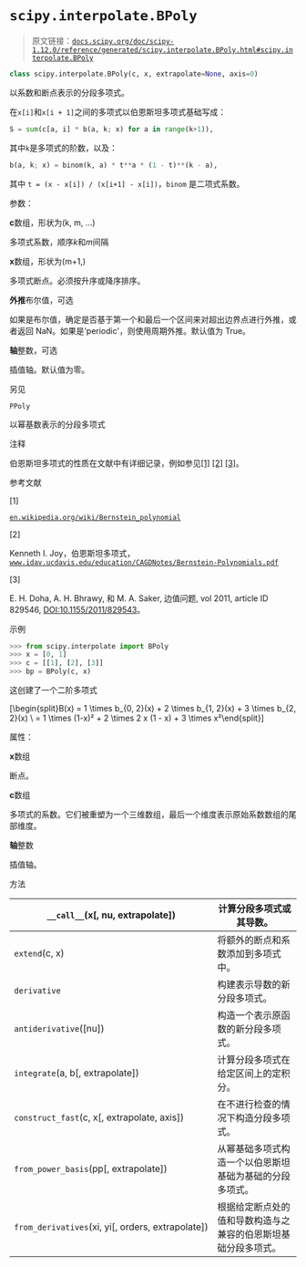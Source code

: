 # `scipy.interpolate.BPoly`

> 原文链接：[`docs.scipy.org/doc/scipy-1.12.0/reference/generated/scipy.interpolate.BPoly.html#scipy.interpolate.BPoly`](https://docs.scipy.org/doc/scipy-1.12.0/reference/generated/scipy.interpolate.BPoly.html#scipy.interpolate.BPoly)

```py
class scipy.interpolate.BPoly(c, x, extrapolate=None, axis=0)
```

以系数和断点表示的分段多项式。

在`x[i]`和`x[i + 1]`之间的多项式以伯恩斯坦多项式基础写成：

```py
S = sum(c[a, i] * b(a, k; x) for a in range(k+1)), 
```

其中`k`是多项式的阶数，以及：

```py
b(a, k; x) = binom(k, a) * t**a * (1 - t)**(k - a), 
```

其中 `t = (x - x[i]) / (x[i+1] - x[i])`，`binom` 是二项式系数。

参数：

**c**数组，形状为(k, m, ...)

多项式系数，顺序*k*和*m*间隔

**x**数组，形状为(m+1,)

多项式断点。必须按升序或降序排序。

**外推**布尔值，可选

如果是布尔值，确定是否基于第一个和最后一个区间来对超出边界点进行外推，或者返回 NaN。如果是'periodic'，则使用周期外推。默认值为 True。

**轴**整数，可选

插值轴。默认值为零。

另见

`PPoly`

以幂基数表示的分段多项式

注释

伯恩斯坦多项式的性质在文献中有详细记录，例如参见[[1]](#r0da78b0816f0-1) [[2]](#r0da78b0816f0-2) [[3]](#r0da78b0816f0-3)。

参考文献

[1]

[`en.wikipedia.org/wiki/Bernstein_polynomial`](https://en.wikipedia.org/wiki/Bernstein_polynomial)

[2]

Kenneth I. Joy，伯恩斯坦多项式，[`www.idav.ucdavis.edu/education/CAGDNotes/Bernstein-Polynomials.pdf`](http://www.idav.ucdavis.edu/education/CAGDNotes/Bernstein-Polynomials.pdf)

[3]

E. H. Doha, A. H. Bhrawy, 和 M. A. Saker, 边值问题, vol 2011, article ID 829546, [DOI:10.1155/2011/829543](https://doi.org/10.1155/2011/829543)。

示例

```py
>>> from scipy.interpolate import BPoly
>>> x = [0, 1]
>>> c = [[1], [2], [3]]
>>> bp = BPoly(c, x) 
```

这创建了一个二阶多项式

\[\begin{split}B(x) = 1 \times b_{0, 2}(x) + 2 \times b_{1, 2}(x) + 3 \times b_{2, 2}(x) \\ = 1 \times (1-x)² + 2 \times 2 x (1 - x) + 3 \times x²\end{split}\]

属性：

**x**数组

断点。

**c**数组

多项式的系数。它们被重塑为一个三维数组，最后一个维度表示原始系数数组的尾部维度。

**轴**整数

插值轴。

方法

| `__call__`(x[, nu, extrapolate]) | 计算分段多项式或其导数。 |
| --- | --- |
| `extend`(c, x) | 将额外的断点和系数添加到多项式中。 |
| `derivative` | 构建表示导数的新分段多项式。 |
| `antiderivative`([nu]) | 构造一个表示原函数的新分段多项式。 |
| `integrate`(a, b[, extrapolate]) | 计算分段多项式在给定区间上的定积分。 |
| `construct_fast`(c, x[, extrapolate, axis]) | 在不进行检查的情况下构造分段多项式。 |
| `from_power_basis`(pp[, extrapolate]) | 从幂基础多项式构造一个以伯恩斯坦基础为基础的分段多项式。 |
| `from_derivatives`(xi, yi[, orders, extrapolate]) | 根据给定断点处的值和导数构造与之兼容的伯恩斯坦基础分段多项式。 |
